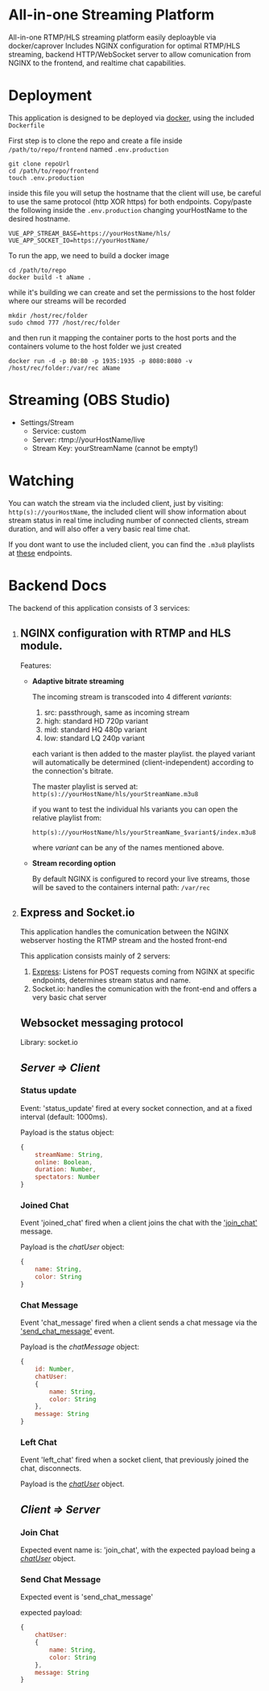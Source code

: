 # All-in-one Streaming Platform
All-in-one RTMP/HLS streaming platform easily deploayble via docker/caprover Includes NGINX configuration for optimal RTMP/HLS streaming, backend HTTP/WebSocket server to allow comunication from NGINX to the frontend, and realtime chat capabilities.

# Deployment
This application is designed to be deployed via [docker](https://docs.docker.com/install/), using the included `Dockerfile`

First step is to clone the repo and create a file inside `/path/to/repo/frontend` named `.env.production`

```shell
git clone repoUrl
cd /path/to/repo/frontend
touch .env.production
```

inside this file you will setup the hostname that the client will use, be careful to use the same protocol (http XOR https) for both endpoints.
Copy/paste the following inside the `.env.production` changing yourHostName to the desired hostname.

```
VUE_APP_STREAM_BASE=https://yourHostName/hls/
VUE_APP_SOCKET_IO=https://yourHostName/
```

To run the app, we need to build a docker image
```shell
cd /path/to/repo
docker build -t aName .
```
while it's building we can create and set the permissions to the host folder where our streams will be recorded
```shell
mkdir /host/rec/folder
sudo chmod 777 /host/rec/folder
```

and then run it mapping the container ports to the host ports and the containers volume to the host folder we just created

```shell
docker run -d -p 80:80 -p 1935:1935 -p 8080:8080 -v /host/rec/folder:/var/rec aName
```

# Streaming (OBS Studio)

* Settings/Stream 
  * Service: custom
  * Server: rtmp://yourHostName/live
  * Stream Key: yourStreamName (cannot be empty!)

# Watching
You can watch the stream via the included client, just by visiting: `http(s)://yourHostName`, the included client will show information about stream status in real time including number of connected clients, stream duration, and will also offer a very basic real time chat.

If you dont want to use the included client, you can find the `.m3u8` playlists at [these](#playlist-endpoints) endpoints.

# Backend Docs
The backend of this application consists of 3 services:

1. ## NGINX configuration with RTMP and HLS module.

    Features:
    * **Adaptive bitrate streaming**
    
        The incoming stream is transcoded into 4 different *variants*:
        1. src: passthrough, same as incoming stream
        2. high: standard HD 720p variant
        3. mid: standard HQ 480p variant
        4. low: standard LQ 240p variant
   
        each variant is then added to the master playlist.
        the played variant will automatically be determined (client-independent) according to the connection's bitrate.

        <a id="playlist-endpoints"></a>
        The master playlist is served at:
        `http(s)://yourHostName/hls/yourStreamName.m3u8`


        if you want to test the individual hls variants you can open the relative playlist from:

        `http(s)://yourHostName/hls/yourStreamName_$variant$/index.m3u8`

        where $variant$ can be any of the names mentioned above.

    * **Stream recording option**

        By default NGINX is configured to record your live streams, those will be saved to the containers internal path: `/var/rec`

2. ## Express and Socket.io

    This application handles the comunication between the NGINX webserver hosting the RTMP stream and the hosted front-end

    This application consists mainly of 2 servers:
    1. [Express](https://expressjs.com): Listens for POST requests coming from NGINX at specific endpoints, determines stream status and name.
    2. Socket.io: handles the comunication with the front-end and offers a very basic chat server

    ## Websocket messaging protocol
    Library: socket.io

    ## *Server => Client*

    ### Status update
    Event: 'status_update' fired at every socket connection, and at a fixed interval (default: 1000ms).

    Payload is the status object:
    <a id='status-object'></a>
    ```JavaScript
    {
        streamName: String,
        online: Boolean,
        duration: Number,
        spectators: Number
    }
    ```
    ### Joined Chat
    Event 'joined_chat' fired when a client joins the chat with the ['join_chat'](#join-chat) message.

    Payload is the _chatUser_ object:
    <a id='chat-user-object'></a>
    ```JavaScript
    {
        name: String,
        color: String
    }
    ```
    ### Chat Message
    Event 'chat_message' fired when a client sends a chat message via the ['send_chat_message'](#send-chat-message) event.

    Payload is the _chatMessage_ object:
    <a id='chat-message-object'></a>
    ```JavaScript
    {
        id: Number,
        chatUser:
        {
            name: String,
            color: String
        },
        message: String
    }
    ```
    ### Left Chat
    Event 'left_chat' fired when a socket client, that previously joined the chat, disconnects.

    Payload is the [_chatUser_](#chat-user-object) object.

    ## *Client => Server*

    <a id='join-chat'></a>
    ### Join Chat
    Expected event name is: 'join_chat', with the expected payload being a [_chatUser_](#chat-user-object) object.

    <a id='send-chat-message'></a>
    ### Send Chat Message
    Expected event is 'send_chat_message'

    expected payload:
    ```JavaScript
    {
        chatUser:
        {
            name: String,
            color: String
        },
        message: String
    }
    ```